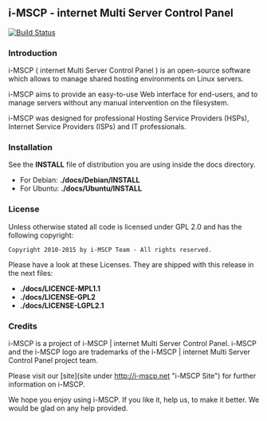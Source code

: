 ## i-MSCP - internet Multi Server Control Panel

[![Build Status](https://travis-ci.org/i-MSCP/imscp.svg?branch=1.2.x)](https://travis-ci.org/i-MSCP/imscp)

### Introduction

i-MSCP ( internet Multi Server Control Panel ) is an open-source software which allows to manage shared hosting
environments on Linux servers.

i-MSCP aims to provide an easy-to-use Web interface for end-users, and to manage servers without any manual intervention
on the filesystem.

i-MSCP was designed for professional Hosting Service Providers (HSPs), Internet Service Providers (ISPs) and IT
professionals.

### Installation

See the **INSTALL** file of distribution you are using inside the docs directory.

* For Debian: **./docs/Debian/INSTALL**
* For Ubuntu: **./docs/Ubuntu/INSTALL**

### License

Unless otherwise stated all code is licensed under GPL 2.0 and has the following copyright:

```
Copyright 2010-2015 by i-MSCP Team - All rights reserved.
```

Please have a look at these Licenses. They are shipped with this release in the next files:

* **./docs/LICENCE-MPL1.1**
* **./docs/LICENSE-GPL2**
* **./docs/LICENSE-LGPL2.1**

### Credits

i-MSCP is a project of i-MSCP | internet Multi Server Control Panel. i-MSCP and the i-MSCP logo are trademarks of the
i-MSCP | internet Multi Server Control Panel project team.

Please visit our [site](site under http://i-mscp.net "i-MSCP Site") for further information on i-MSCP.

We hope you enjoy using i-MSCP. If you like it, help us, to make it better. We would be glad on any help provided.
